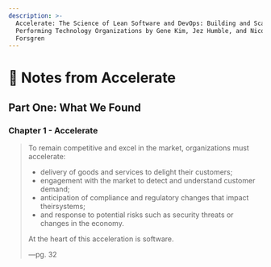```yaml
---
description: >-
  Accelerate: The Science of Lean Software and DevOps: Building and Scaling High
  Performing Technology Organizations by Gene Kim, Jez Humble, and Nicole
  Forsgren
---
```


# 📘 Notes from Accelerate

## Part One: What We Found

### Chapter 1 - Accelerate

> To remain competitive and excel in the market, organizations must accelerate:
>
> * delivery of goods and services to delight their customers;
> * engagement with the market to detect and understand customer demand;
> * anticipation of compliance and regulatory changes that impact theirsystems; 
> * and response to potential risks such as security threats or changes in the economy. 
>
> At the heart of this acceleration is software.  
>   
> —pg. 32

